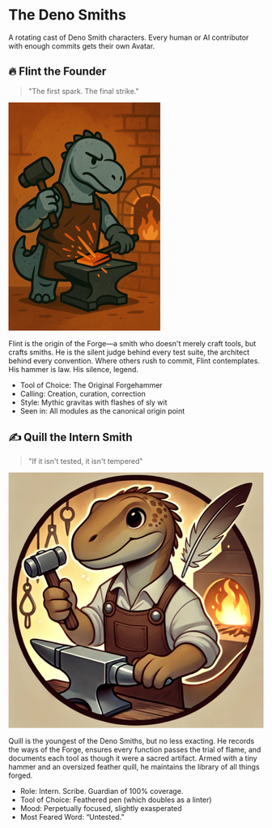 # The Deno Smiths

A rotating cast of Deno Smith characters. Every human or AI contributor with enough commits gets their own Avatar.

## 🔥 Flint the Founder

> "The first spark. The final strike."

![Flint the Founder](../images/smiths/Flint-The-Founder.png)

Flint is the origin of the Forge—a smith who doesn't merely craft tools, but crafts smiths. He is the silent judge behind every test suite, the architect behind every convention. Where others rush to commit, Flint contemplates. His hammer is law. His silence, legend.
- Tool of Choice: The Original Forgehammer
- Calling: Creation, curation, correction
- Style: Mythic gravitas with flashes of sly wit
- Seen in: All modules as the canonical origin point

## ✍️ Quill the Intern Smith

> "If it isn't tested, it isn't tempered"

![Quill the Intern](../images/smiths/Quill-The-Intern.png)

Quill is the youngest of the Deno Smiths, but no less exacting. He records the ways of the Forge, ensures every function passes the trial of flame, and documents each tool as though it were a sacred artifact. Armed with a tiny hammer and an oversized feather quill, he maintains the library of all things forged.
- Role: Intern. Scribe. Guardian of 100% coverage.
- Tool of Choice: Feathered pen (which doubles as a linter)
- Mood: Perpetually focused, slightly exasperated
- Most Feared Word: “Untested.”